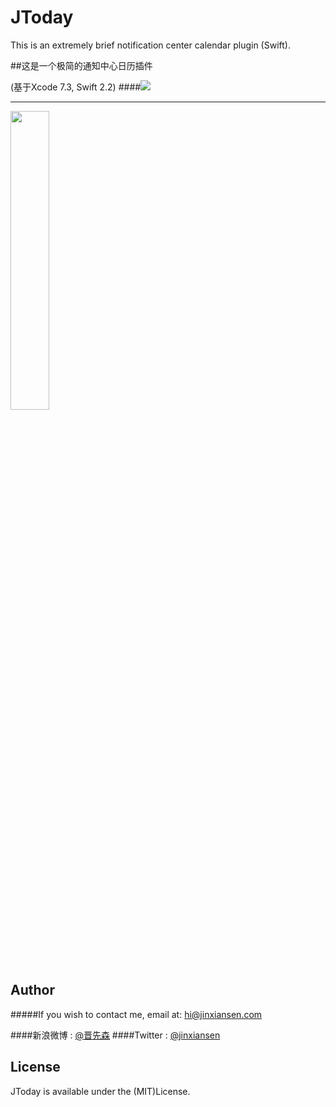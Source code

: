 # JToday
This is an extremely brief notification center calendar plugin (Swift).
 
##这是一个极简的通知中心日历插件

(基于Xcode 7.3, Swift 2.2)
####[![](JToday/app-store-logo.png)](https://itunes.apple.com/cn/app/id1127154449)

***
 <img src="JToday/6s-3.png" width="35%">

 
## Author

#####If you wish to contact me, email at: hi@jinxiansen.com

####新浪微博 : [@晋先森](http://weibo.com/3205872327/)
####Twitter : [@jinxiansen](https://twitter.com/jinxiansen)

## License

JToday is available under the (MIT)License.